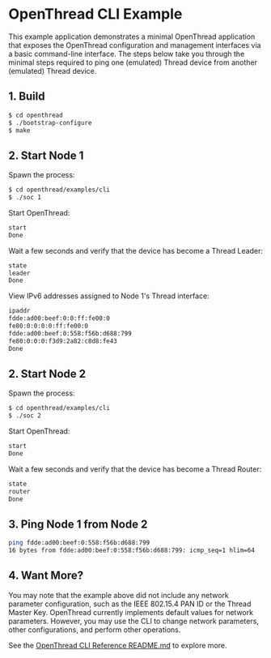 # OpenThread CLI Example

This example application demonstrates a minimal OpenThread application
that exposes the OpenThread configuration and management interfaces
via a basic command-line interface.  The steps below take you through
the minimal steps required to ping one (emulated) Thread device from
another (emulated) Thread device.

## 1. Build

```bash
$ cd openthread
$ ./bootstrap-configure
$ make
```

## 2. Start Node 1

Spawn the process:

```bash
$ cd openthread/examples/cli
$ ./soc 1
```

Start OpenThread:

```bash
start
Done
```

Wait a few seconds and verify that the device has become a Thread Leader:

```bash
state
leader
Done
```

View IPv6 addresses assigned to Node 1's Thread interface:

```bash
ipaddr
fdde:ad00:beef:0:0:ff:fe00:0
fe80:0:0:0:0:ff:fe00:0
fdde:ad00:beef:0:558:f56b:d688:799
fe80:0:0:0:f3d9:2a82:c8d8:fe43
Done
```

## 2. Start Node 2

Spawn the process:

```bash
$ cd openthread/examples/cli
$ ./soc 2
```

Start OpenThread:

```bash
start
Done
```

Wait a few seconds and verify that the device has become a Thread Router:

```bash
state
router
Done
```

## 3. Ping Node 1 from Node 2

```bash
ping fdde:ad00:beef:0:558:f56b:d688:799
16 bytes from fdde:ad00:beef:0:558:f56b:d688:799: icmp_seq=1 hlim=64
```

## 4. Want More?

You may note that the example above did not include any network parameter configuration, such as the IEEE 802.15.4 PAN ID or the Thread Master Key.  OpenThread currently implements default values for network parameters.  However, you may use the CLI to change network parameters, other configurations, and perform other operations.

See the [OpenThread CLI Reference README.md](../../src/cli/README.md) to explore more.

